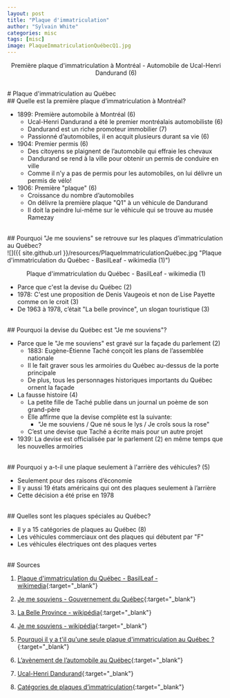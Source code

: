 ```yaml
---
layout: post
title: "Plaque d'immatriculation"
author: "Sylvain White"
categories: misc
tags: [misc]
image: PlaqueImmatriculationQuébecQ1.jpg
---
```

<p style="text-align: center;">Première plaque d'immatriculation à Montréal - Automobile de Ucal-Henri Dandurand (6)</p>

<br/>
# Plaque d'immatriculation au Québec

<br/>
## Quelle est la première plaque d’immatriculation à Montréal?

* 1899: Première automobile à Montréal (6)
    * Ucal-Henri Dandurand a été le premier montréalais automobiliste (6)
	* Dandurand est un riche promoteur immobilier (7)
	* Passionné d’automobiles, il en acquit plusieurs durant sa vie (6)
* 1904: Premier permis (6)
	* Des citoyens se plaignent de l’automobile qui effraie les chevaux
	* Dandurand  se rend à la ville pour obtenir un permis de conduire en ville
	* Comme il n’y a pas de permis pour les automobiles, on lui délivre un permis de vélo!
* 1906: Première "plaque" (6)
	* Croissance du nombre d’automobiles
	* On délivre la première plaque "Q1" à un véhicule de Dandurand
	* Il doit la peindre lui-même sur le véhicule qui se trouve au musée Ramezay

<br/>
## Pourquoi "Je me souviens" se retrouve sur les plaques d’immatriculation au Québec?

<br/>
![]({{ site.github.url }}/resources/PlaqueImmatriculationQuébec.jpg "Plaque d'immatriculation du Québec - BasilLeaf - wikimedia (1)")

<p style="text-align: center;">Plaque d'immatriculation du Québec - BasilLeaf - wikimedia (1)</p>

* Parce que c'est la devise du Québec (2)
* 1978: C'est une proposition de Denis Vaugeois et non de Lise Payette comme on le croit (3)
* De 1963 à 1978, c’était "La belle province", un slogan touristique (3)

<br/>
## Pourquoi la devise du Québec est "Je me souviens"?

* Parce que le "Je me souviens" est gravé sur la façade du parlement (2)
    * 1883: Eugène-Étienne Taché conçoit les plans de l’assemblée nationale
	* Il le fait graver sous les armoiries du Québec au-dessus de la porte principale
	* De plus, tous les personnages historiques importants du Québec ornent la façade
* La fausse histoire (4)
    * La petite fille de Taché publie dans un journal un poème de son grand-père
	* Elle affirme que la devise complète est la suivante:
	    * "Je me souviens / Que né sous le lys / Je croîs sous la rose"
	* C’est une devise que Taché a écrite mais pour un autre projet
* 1939: La devise est officialisée par le parlement (2) en même temps que les nouvelles armoiries

<br/>
## Pourquoi y a-t-il une plaque seulement à l'arrière des véhicules? (5)

* Seulement pour des raisons d’économie
* Il y aussi 19 états américains qui ont des plaques seulement à l’arrière 
* Cette décision a été prise en 1978

<br/>
## Quelles sont les plaques spéciales au Québec?

* Il y a 15 catégories de plaques au Québec (8)
* Les véhicules commerciaux ont des plaques qui débutent par "F"
* Les véhicules électriques ont des plaques vertes

<br/>
## Sources

1. [Plaque d'immatriculation du Québec - BasilLeaf - wikimedia](https://commons.wikimedia.org/wiki/File:Plaque_d%27immatriculation_du_Qu%C3%A9bec_-_V%C3%A9hicule_de_promenade_-_2008_-_12x6in.png){:target="_blank"}

2. [Je me souviens - Gouvernement du Québec](https://www.quebec.ca/gouvernement/portrait-quebec/drapeau-symboles-nationaux/devise){:target="_blank"}

3. [La Belle Province - wikipédia](https://fr.wikipedia.org/wiki/La_Belle_Province){:target="_blank"}

4. [Je me souviens - wikipédia]( https://fr.wikipedia.org/wiki/Je_me_souviens){:target="_blank"}

5. [Pourquoi il y a t'il qu'une seule plaque d'immatriculation au Québec ?]( https://www.cockpitdz.com/en/post/pourquoi-il-y-a-t-il-qu-une-seule-plaque-d-immatriculation-au-qu%C3%A9bec){:target="_blank"}

6. [L’avènement de l’automobile au Québec](https://www.erudit.org/fr/revues/cd/2012-n111-cd0331/67579ac.pdf){:target="_blank"}

7. [Ucal-Henri Dandurand]( https://ville.montreal.qc.ca/memoiresdesmontrealais/ucal-henri-dandurand){:target="_blank"}

8. [Catégories de plaques d’immatriculation](https://saaq.gouv.qc.ca/immatriculation/categories-plaques-immatriculation){:target="_blank"}

